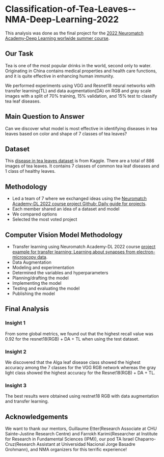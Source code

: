 # Classification-of-Tea-Leaves--NMA-Deep-Learning-2022
This analysis was done as the final project for the [2022 Neuromatch Academy-Deep Learning worlwide summer course](https://deeplearning.neuromatch.io/tutorials/intro.html).

## Our Task 
Tea is one of the most popular drinks in the world, second only to water. Originating in China contains medical properties and health care functions, and it is quite effective in enhancing human immunity. 

We performed experiments using VGG and Resnet18 neural networks with transfer learning(TL) and data augmentation(DA) on RGB and gray scale images with a split of 70% training, 15% validation, and 15% test to classify tea leaf diseases. 

## Main Question to Answer
Can we discover what model is most effective in identifying diseases in tea leaves based on color and shape of 7 classes of tea leaves?

## Dataset
This [disease in tea leaves dataset](https://www.kaggle.com/datasets/shashwatwork/identifying-disease-in-tea-leafs) is from Kaggle. There are a total of 886 images of tea leaves. It contains 7 classes of common tea leaf diseases and 1 class of healthy leaves.

## Methodology

* Led a team of 7 where we exchanged ideas using the [Neuromatch Academy-DL 2022 course project Github: Daily guide for projects](https://deeplearning.neuromatch.io/projects/docs/project_guidance.html). 
* Each member shared an idea of a dataset and model
* We compared options
* Selected the most voted project

## Computer Vision Model Methodology

* Transfer learning using Neuromatch Academy-DL 2022 course [project example for transfer learning: Learning about synapses from electron-microscopy data](https://deeplearning.neuromatch.io/projects/ComputerVision/slides.html).
* Data Augmentation
* Modeling and experimentation
* Determined the variables and hyperparameters
* Planning/drafting the model
* Implementing the model
* Testing and evaluating the model
* Publishing the model

## Final Analysis

### Insight 1
From some global metrics, we found out that the highest recall value was 0.92 for the resnet18(RGB) + DA + TL when using the test dataset.

### Insight 2
We discovered that the Alga leaf disease class showed the highest accuracy among the 7 classes for the VGG RGB network whereas the gray light class showed the highest accuracy for the Resnet18(RGB) + DA + TL.

### Insight 3
The best results were obtained using restnet18 RGB with data augmentation and transfer learning. 

## Acknowledgements 
We want to thank our mentors, Guillaume Etter(Research Associate at CHU Sainte-Justine Research Centre) and Farrokh Karimi(Researcher at Institute for Research in Fundamental Sciences (IPM)), our pod TA Israel Chaparro-Cruz(Research Assistant at Universidad Nacional Jorge Basadre Grohmann), and NMA organizers for this terrific experience!
